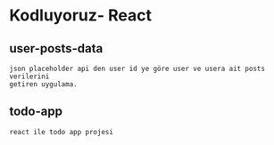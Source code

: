 # Kodluyoruz- React

## user-posts-data

    json placeholder api den user id ye göre user ve usera ait posts verilerini 
    getiren uygulama.

## todo-app

    react ile todo app projesi